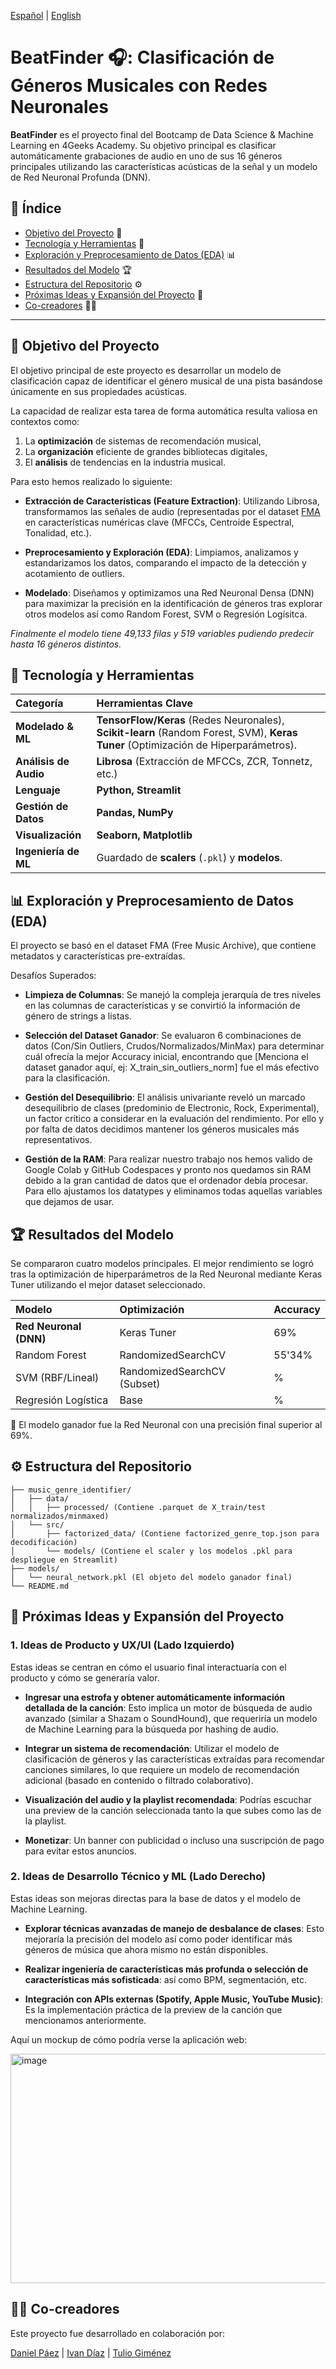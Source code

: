 [Español](README-es.md) | [English](README.md)

# BeatFinder 🎧: Clasificación de Géneros Musicales con Redes Neuronales
**BeatFinder** es el proyecto final del Bootcamp de Data Science & Machine Learning en 4Geeks Academy. Su objetivo principal es clasificar automáticamente grabaciones de audio en uno de sus 16 géneros principales utilizando las características acústicas de la señal y un modelo de Red Neuronal Profunda (DNN).

## 📄 Índice
- [Objetivo del Proyecto](#-objetivo-del-proyecto) 🎯
- [Tecnología y Herramientas](#-tecnología-y-herramientas) 🧠
- [Exploración y Preprocesamiento de Datos (EDA)](#-exploración-y-preprocesamiento-de-datos-eda) 📊
- [Resultados del Modelo](#-resultados-del-modelo) 🏆
- [Estructura del Repositorio](#-estructura-del-repositorio) ⚙️
- [Próximas Ideas y Expansión del Proyecto](#-próximas-ideas-y-expansión-del-proyecto) 🚀
- [Co-creadores](#-co-creadores) 🧑‍💻

---

## 🎯 Objetivo del Proyecto
El objetivo principal de este proyecto es desarrollar un modelo de clasificación capaz de identificar el género musical de una pista basándose únicamente en sus propiedades acústicas.

La capacidad de realizar esta tarea de forma automática resulta valiosa en 
contextos como:
1. La **optimización** de sistemas de recomendación musical,
2. La **organización** eficiente de grandes bibliotecas digitales, 
3. El **análisis** de tendencias en la industria musical.


Para esto hemos realizado lo siguiente:
- **Extracción de Características (Feature Extraction)**: Utilizando Librosa, transformamos las señales de audio (representadas por el dataset [FMA](https://www.kaggle.com/datasets/imsparsh/fma-free-music-archive-small-medium) en características numéricas clave (MFCCs, Centroide Espectral, Tonalidad, etc.).

- **Preprocesamiento y Exploración (EDA)**: Limpiamos, analizamos y estandarizamos los datos, comparando el impacto de la detección y acotamiento de outliers.

- **Modelado**: Diseñamos y optimizamos una Red Neuronal Densa (DNN) para maximizar la precisión en la identificación de géneros tras explorar otros modelos así como Random Forest, SVM o Regresión Logísitca.

*Finalmente el modelo tiene 49,133 filas y 519 variables pudiendo predecir hasta 16 géneros distintos.*

## 🧠 Tecnología y Herramientas
| Categoría | Herramientas Clave |
| :--- | :--- |
| **Modelado & ML** | **TensorFlow/Keras** (Redes Neuronales), **Scikit-learn** (Random Forest, SVM), **Keras Tuner** (Optimización de Hiperparámetros). |
| **Análisis de Audio** | **Librosa** (Extracción de MFCCs, ZCR, Tonnetz, etc.) |
| **Lenguaje** | **Python, Streamlit** |
| **Gestión de Datos** | **Pandas, NumPy** |
| **Visualización** | **Seaborn, Matplotlib** |
| **Ingeniería de ML** | Guardado de **scalers** (`.pkl`) y **modelos**. |

## 📊 Exploración y Preprocesamiento de Datos (EDA)
El proyecto se basó en el dataset FMA (Free Music Archive), que contiene metadatos y características pre-extraídas.

Desafíos Superados:

- **Limpieza de Columnas**: Se manejó la compleja jerarquía de tres niveles en las columnas de características y se convirtió la información de género de strings a listas.

- **Selección del Dataset Ganador**: Se evaluaron 6 combinaciones de datos (Con/Sin Outliers, Crudos/Normalizados/MinMax) para determinar cuál ofrecía la mejor Accuracy inicial, encontrando que [Menciona el dataset ganador aquí, ej: X_train_sin_outliers_norm] fue el más efectivo para la clasificación.

- **Gestión del Desequilibrio**: El análisis univariante reveló un marcado desequilibrio de clases (predominio de Electronic, Rock, Experimental), un factor crítico a considerar en la evaluación del rendimiento. Por ello y por falta de datos decidimos mantener los géneros musicales más representativos.

- **Gestión de la RAM**: Para realizar nuestro trabajo nos hemos valido de Google Colab y GitHub Codespaces y pronto nos quedamos sin RAM debido a la gran cantidad de datos que el ordenador debía procesar. Para ello ajustamos los datatypes y eliminamos todas aquellas variables que dejamos de usar.

## 🏆 Resultados del Modelo
Se compararon cuatro modelos principales. El mejor rendimiento se logró tras la optimización de hiperparámetros de la Red Neuronal mediante Keras Tuner utilizando el mejor dataset seleccionado.

| Modelo | Optimización | Accuracy |
| :--- | :--- | :--- |
| **Red Neuronal (DNN)** | Keras Tuner | 69% |
| Random Forest | RandomizedSearchCV | 55'34% |
| SVM (RBF/Lineal) | RandomizedSearchCV (Subset) | % |
| Regresión Logística | Base | % |


🥇 El modelo ganador fue la Red Neuronal con una precisión final superior al 69%.

## ⚙️ Estructura del Repositorio
```
├── music_genre_identifier/
│   ├── data/
│   │   ├── processed/ (Contiene .parquet de X_train/test normalizados/minmaxed)
│   └── src/
│       ├── factorized_data/ (Contiene factorized_genre_top.json para decodificación)
│       └── models/ (Contiene el scaler y los modelos .pkl para despliegue en Streamlit)
├── models/
│   └── neural_network.pkl (El objeto del modelo ganador final)
└── README.md
```

## 🚀 Próximas Ideas y Expansión del Proyecto

### 1. Ideas de Producto y UX/UI (Lado Izquierdo)
Estas ideas se centran en cómo el usuario final interactuaría con el producto y cómo se generaría valor.

- **Ingresar una estrofa y obtener automáticamente información detallada de la canción**: Esto implica un motor de búsqueda de audio avanzado (similar a Shazam o SoundHound), que requeriría un modelo de Machine Learning para la búsqueda por hashing de audio.

- **Integrar un sistema de recomendación**: Utilizar el modelo de clasificación de géneros y las características extraídas para recomendar canciones similares, lo que requiere un modelo de recomendación adicional (basado en contenido o filtrado colaborativo).

- **Visualización del audio y la playlist recomendada**: Podrías escuchar una preview de la canción seleccionada tanto la que subes como las de la playlist.

- **Monetizar**: Un banner con publicidad o incluso una suscripción de pago para evitar estos anuncios.

### 2. Ideas de Desarrollo Técnico y ML (Lado Derecho)
Estas ideas son mejoras directas para la base de datos y el modelo de Machine Learning.

- **Explorar técnicas avanzadas de manejo de desbalance de clases**: Esto mejoraría la precisión del modelo así como poder identificar más géneros de música que ahora mismo no están disponibles.

- **Realizar ingeniería de características más profunda o selección de características más sofisticada**: así como BPM, segmentación, etc.

- **Integración con APIs externas (Spotify, Apple Music, YouTube Music)**: Es la implementación práctica de la preview de la canción que mencionamos anteriormente.

Aquí un mockup de cómo podría verse la aplicación web:

<img width="631" height="367" alt="image" src="https://github.com/user-attachments/assets/6cc471df-e92e-46cc-9a72-533a6adde78f" />


## 🧑‍💻 Co-creadores
Este proyecto fue desarrollado en colaboración por:

[Daniel Páez](https://github.com/danielpaez-dev) | [Ivan Díaz](https://github.com/ivandla96) | [Tulio Giménez](https://github.com/TulioGimenez)
